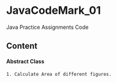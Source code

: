 # JavaCodeMark_01
Java Practice Assignments Code
## Content

#### Abstract Class
    1. Calculate Area of different figures. 

